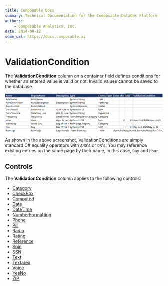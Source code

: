 ```yaml
---
title: Composable Docs
summary: Technical Documentation for the Composable DataOps Platform
authors:
    - Composable Analytics, Inc.
date: 2014-08-12
some_url: https://docs.composable.ai
---
```


# ValidationCondition

The **ValidationCondition** column on a container field defines conditions for whether an entered value is valid or not. Invalid values cannot be saved to the database.

![ValidationCondition](../img/ValidationCondition.png)

As shown in the above screenshot, ValidationConditions are simply standard C# equality operators with `AND`'s or `OR`'s. You may reference existing entries on the same page by their name, in this case, `Day` and `Hour`.

## Controls

The **ValidationCondition** column applies to the following controls:

- [Category](../05.Control-Details/Category.md)
- [CheckBox](../05.Control-Details/CheckBox.md)
- [Computed](../05.Control-Details/Computed.md)
- [Date](../05.Control-Details/Date.md)
- [DateTime](../05.Control-Details/DateTime.md)
- [NumberFormatting](../05.Control-Details/NumberFormatting.md)
- [Phone](../05.Control-Details/Phone.md)
- [Pill](../05.Control-Details/Pill.md)
- [Radio](../05.Control-Details/Radio.md)
- [Rating](../05.Control-Details/Rating.md)
- [Reference](../05.Control-Details/Reference.md)
- [Spin](../05.Control-Details/Spin.md)
- [SSN](../05.Control-Details/SSN.md)
- [Text](../05.Control-Details/Text.md)
- [Textarea](../05.Control-Details/Textarea.md)
- [Voice](../05.Control-Details/Voice.md)
- [YesNo](../05.Control-Details/YesNo.md)
- [ZIP](../05.Control-Details/ZIP.md)

